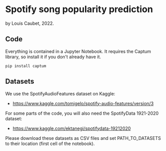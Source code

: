 # Spotify song popularity prediction

by Louis Caubet, 2022.

## Code

Everything is contained in a Jupyter Notebook. 
It requires the Captum library, so install it if you don't already have it. 
```
pip install captum
```

## Datasets

We use the SpotifyAudioFeatures dataset on Kaggle: 
* https://www.kaggle.com/tomigelo/spotify-audio-features/version/3

For some parts of the code, you will also need the SpotifyData 1921-2020 dataset: 
* https://www.kaggle.com/ektanegi/spotifydata-19212020

Please download these datasets as CSV files and set PATH_TO_DATASETS to their location (first cell of the notebook). 